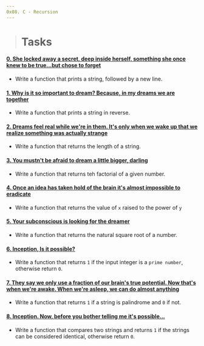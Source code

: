 ```yaml
---
0x08. C - Recursion
---
```

> # Tasks

#### [0. She locked away a secret, deep inside herself, something she once knew to be true...but chose to forget](./0-puts_recursion)
* Write a function that prints a string, followed by a new line.

#### [1. Why is it so important to dream? Because, in my dreams we are together](./1-print_rev_recursion)
* Write a function that prints a string in reverse.

#### [2. Dreams feel real while we're in them. It's only when we wake up that we realize something was actually strange](./2-strlen_recursion)
* Write a function that returns the length of a string. 

#### [3. You mustn't be afraid to dream a little bigger, darling](./3-factorial.c)
* Write a function that returns teh factorial of a given number. 

#### [4. Once an idea has taken hold of the brain it's almost impossible to eradicate](./4-pow)
* Write a function that returns the value of `x` raised to the power of `y`

#### [5. Your subconscious is looking for the dreamer](./5-sqrt_recursion.c)
* Write a function that returns the natural square root of a number.

#### [6. Inception, Is it possible?](./6-is_prime_number.c)
* Write a function that returns `1` if the input integer is a `prime number`, otherwise return `0`.

#### [7. They say we only use a fraction of our brain's true potential. Now that's when we're awake. When we're asleep, we can do almost anything](./100-is_palindrome.c)
* Write a function that returns `1` if a string is palindrome and `0` if not.

#### [8. Inception. Now, before you bother telling me it's possible...](./101-wildcmp.c)
* Write a function that compares two strings and returns `1` if the strings can be considered identical, otherwise return `0`.

